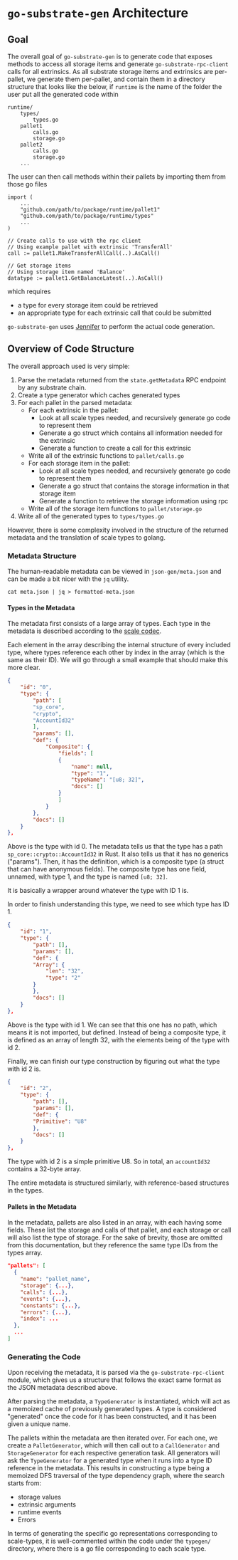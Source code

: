 # `go-substrate-gen` Architecture
## Goal
The overall goal of `go-substrate-gen` is to generate code that exposes methods to access all storage items and generate `go-substrate-rpc-client` calls for all extrinsics.
As all substrate storage items and extrinsics are per-pallet, we generate them per-pallet, and contain them in a directory structure that looks like the below, if `runtime` is the name of the folder the user put all the generated code within
```
runtime/
    types/
        types.go
    pallet1
        calls.go
        storage.go
    pallet2
        calls.go
        storage.go
    ...
```
The user can then call methods within their pallets by importing them from those go files
```golang
import (
    ...
    "github.com/path/to/package/runtime/pallet1"
    "github.com/path/to/package/runtime/types"
    ...
)

// Create calls to use with the rpc client
// Using example pallet with extrinsic 'TransferAll'
call := pallet1.MakeTransferAllCall(..).AsCall()

// Get storage items
// Using storage item named 'Balance'
datatype := pallet1.GetBalanceLatest(..).AsCall()
```
which requires
- a type for every storage item could be retrieved
- an appropriate type for each extrinsic call that could be submitted

`go-substrate-gen` uses [Jennifer](https://github.com/dave/jennifer) to perform the actual code generation. 

## Overview of Code Structure
The overall approach used is very simple:

1. Parse the metadata returned from the `state.getMetadata` RPC endpoint by any substrate chain.
1. Create a type generator which caches generated types
1. For each pallet in the parsed metadata:
    - For each extrinsic in the pallet:
        - Look at all scale types needed, and recursively generate go code to represent them
        - Generate a go struct which contains all information needed for the extrinsic
        - Generate a function to create a call for this extrinsic
    - Write all of the extrinsic functions to `pallet/calls.go`
    - For each storage item in the pallet:
        - Look at all scale types needed, and recursively generate go code to represent them
        - Generate a go struct that contains the storage information in that storage item
        - Generate a function to retrieve the storage information using rpc
    - Write all of the storage item functions to `pallet/storage.go`
1. Write all of the generated types to `types/types.go`

However, there is some complexity involved in the structure of the returned metadata and the translation of scale types to golang.

### Metadata Structure
The human-readable metadata can be viewed in `json-gen/meta.json` and can be made a bit nicer with the `jq` utility.
```shell
cat meta.json | jq > formatted-meta.json
```
#### Types in the Metadata
The metadata first consists of a large array of types.
Each type in the metadata is described according to the [scale codec](https://docs.substrate.io/reference/scale-codec/).

Each element in the array describing the internal structure of every included type, where types reference each other by index in the array (which is the same as their ID). We will go through a small example that should make this more clear.
```json
{
    "id": "0",
    "type": {
        "path": [
        "sp_core",
        "crypto",
        "AccountId32"
        ],
        "params": [],
        "def": {
            "Composite": {
                "fields": [
                {
                    "name": null,
                    "type": "1",
                    "typeName": "[u8; 32]",
                    "docs": []
                }
                ]
            }
        },
        "docs": []
    }
},
```
Above is the type with id 0. The metadata tells us that the type has a path `sp_core::crypto::AccountId32` in Rust. 
It also tells us that it has no generics ("params").
Then, it has the definition, which is a composite type (a struct that can have anonymous fields).
The composite type has one field, unnamed, with type 1, and the type is named `[u8; 32]`. 

It is basically a wrapper around whatever the type with ID 1 is.

In order to finish understanding this type, we need to see which type has ID 1.
```json
{
    "id": "1",
    "type": {
        "path": [],
        "params": [],
        "def": {
        "Array": {
            "len": "32",
            "type": "2"
        }
        },
        "docs": []
    }
},
```
Above is the type with id 1. We can see that this one has no path, which means it is not imported, but defined.
Instead of being a composite type, it is defined as an array of length 32, with the elements being of the type with id 2.

Finally, we can finish our type construction by figuring out what the type with id 2 is.

```json
{
    "id": "2",
    "type": {
        "path": [],
        "params": [],
        "def": {
        "Primitive": "U8"
        },
        "docs": []
    }
},
```
The type with id 2 is a simple primitive U8.
So in total, an `accountId32` contains a 32-byte array.

The entire metadata is structured similarly, with reference-based structures in the types.

#### Pallets in the Metadata
In the metadata, pallets are also listed in an array, with each having some fields. These list the storage and calls of that pallet, and each storage or call will also list the type of storage. For the sake of brevity, those are omitted from this documentation, but they reference the same type IDs from the types array.
```json
"pallets": [
  {
    "name": "pallet_name",
    "storage": {...},
    "calls": {...},
    "events": {...},
    "constants": {...},
    "errors": {...},
    "index": ...
  },
  ...
]
```

### Generating the Code 
Upon receiving the metadata, it is parsed via the `go-substrate-rpc-client` module, which gives us a structure that follows the exact same format as the JSON metadata described above.

After parsing the metadata, a `TypeGenerator` is instantiated, which will act as a memoized cache of previously generated types. A type is considered "generated" once the code for it has been constructed, and it has been given a unique name.

The pallets within the metadata are then iterated over.
For each one, we create a `PalletGenerator`, which will then call out to a `CallGenerator` and `StorageGenerator` for each respective generation task.
All generators will ask the `TypeGenerator` for a generated type when it runs into a type ID reference in the metadata.
This results in constructing a type being a memoized DFS traversal of the type dependency graph, where the search starts from:
- storage values
- extrinsic arguments
- runtime events
- Errors

In terms of generating the specific go representations corresponding to scale-types, it is well-commented within the code under the `typegen/` directory, where there is a go file corresponding to each scale type.